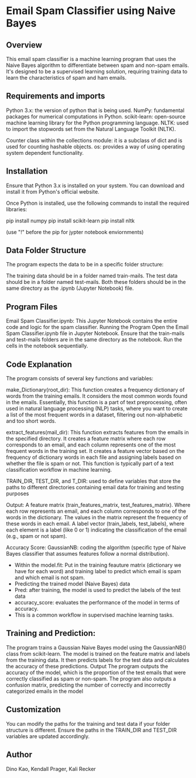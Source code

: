 # Email Spam Classifier using Naive Bayes
## Overview
This email spam classifier is a machine learning program that uses the Naive Bayes algorithm to differentiate between spam and non-spam emails. It's designed to be a supervised learning solution, requiring training data to learn the characteristics of spam and ham emails. 

## Requirements and imports
Python 3.x: the version of python that is being used.
NumPy: fundamental packages for numerical computations in Python.
scikit-learn: open-source machine learning library for the Python programming language.
NLTK: used to import the stopwords set from the Natural Language Toolkit (NLTK).

Counter class within the collections module: it is a subclass of dict and is used for counting hashable objects.
os: provides a way of using operating system dependent functionality.

## Installation
Ensure that Python 3.x is installed on your system. You can download and install it from Python's official website.

Once Python is installed, use the following commands to install the required libraries:

pip install numpy
pip install scikit-learn
pip install nltk

(use "!" before the pip for jypter notebook enviornments)

## Data Folder Structure
The program expects the data to be in a specific folder structure:

The training data should be in a folder named train-mails.
The test data should be in a folder named test-mails.
Both these folders should be in the same directory as the .ipynb (Jupyter Notebook) file.

## Program Files
Email Spam Classifier.ipynb: This Jupyter Notebook contains the entire code and logic for the spam classifier.
Running the Program
Open the Email Spam Classifier.ipynb file in Jupyter Notebook.
Ensure that the train-mails and test-mails folders are in the same directory as the notebook.
Run the cells in the notebook sequentially.

## Code Explanation
The program consists of several key functions and variables:

make_Dictionary(root_dir): This function creates a frequency dictionary of words from the training emails. It considers the most common words found in the emails. Essentially, this function is a part of text preprocessing, often used in natural language processing (NLP) tasks, where you want to create a list of the most frequent words in a dataset, filtering out non-alphabetic and too short words.

extract_features(mail_dir): This function extracts features from the emails in the specified directory. It creates a feature matrix where each row corresponds to an email, and each column represents one of the most frequent words in the training set. It creates a feature vector based on the frequency of dictionary words in each file and assigning labels based on whether the file is spam or not. This function is typically part of a text classification workflow in machine learning.

TRAIN_DIR, TEST_DIR, and T_DIR: used to define variables that store the paths to different directories containing email data for training and testing purposes

Output: A feature matrix (train_features_matrix, test_features_matrix). Where each row represents an email, and each column corresponds to one of the words in the dictionary. The values in the matrix represent the frequency of these words in each email. A label vector (train_labels, test_labels), where each element is a label (like 0 or 1) indicating the classification of the email (e.g., spam or not spam).

Accuracy Score:
GaussianNB: coding the algorithm (specific type of Naive Bayes classifier that assumes features follow a normal distribution).
- Within the model.fit: Put in the training feauture matrix (dictionary we have for each word) and training label to predict which email is spam and which email is not spam.
- Predicting the trained model (Naive Bayes) data
- Pred: after training, the model is used to predict the labels of the test data
- accuracy_score: evaluates the performance of the model in terms of accuracy.
- This is a common workflow in supervised machine learning tasks.

## Training and Prediction:

The program trains a Gaussian Naive Bayes model using the GaussianNB() class from scikit-learn.
The model is trained on the feature matrix and labels from the training data.
It then predicts labels for the test data and calculates the accuracy of these predictions.
Output
The program outputs the accuracy of the model, which is the proportion of the test emails that were correctly classified as spam or non-spam. 
The program also outputs a confusion matrix, predicting the number of correctly and incorrectly categorized emails in the model

## Customization
You can modify the paths for the training and test data if your folder structure is different. Ensure the paths in the TRAIN_DIR and TEST_DIR variables are updated accordingly.

## Author
Dino Kao, Kendall Prager, Kali Recker

